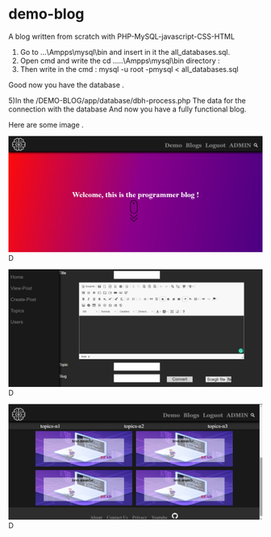 # demo-blog
A blog written from scratch with PHP-MySQL-javascript-CSS-HTML 
1) Go to ...\Ampps\mysql\bin and insert in it the all_databases.sql.
2) Open cmd and write the
 cd .....\Ampps\mysql\bin directory :
4) Then write in the cmd :
 mysql -u root -pmysql < all_databases.sql
 
 Good now you have the database .
 
5)In the /DEMO-BLOG/app/database/dbh-process.php 
The data for the connection with the database
And now you have a fully functional blog.

Here are some image .

![Alt text](https://raw.githubusercontent.com/the-alex-21/demo-blog/main/Screenshot%20(11).png "Intro-blog")D

![Alt text](https://raw.githubusercontent.com/the-alex-21/demo-blog/main/Screenshot%20(12).png "Intro-blog")D

![Alt text](https://raw.githubusercontent.com/the-alex-21/demo-blog/main/Screenshot%20(14).png "Intro-blog")D
